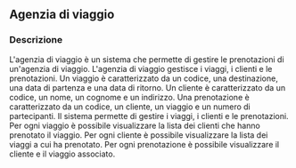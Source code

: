 ## Agenzia di viaggio

### Descrizione

L'agenzia di viaggio è un sistema che permette di gestire le prenotazioni di un'agenzia di viaggio. 
L'agenzia di viaggio gestisce i viaggi, i clienti e le prenotazioni. Un viaggio è caratterizzato da un codice, una destinazione, una data di partenza e una data di ritorno.
Un cliente è caratterizzato da un codice, un nome, un cognome e un indirizzo. Una prenotazione è caratterizzato da un codice, un cliente, un viaggio e un numero di partecipanti. 
Il sistema permette di gestire i viaggi, i clienti e le prenotazioni. Per ogni viaggio è possibile visualizzare la lista dei clienti che hanno prenotato il viaggio.
Per ogni cliente è possibile visualizzare la lista dei viaggi a cui ha prenotato.
Per ogni prenotazione è possibile visualizzare il cliente e il viaggio associato.

